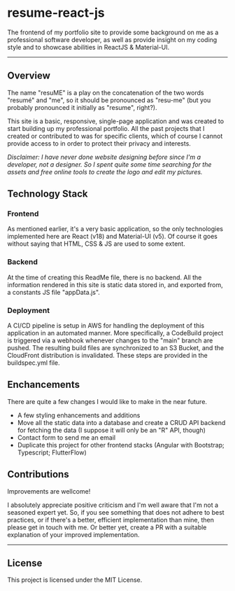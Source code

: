 # resume-react-js

The frontend of my portfolio site to provide some background on me as a professional software developer, as well as provide insight on my coding style and to showcase abilities in ReactJS & Material-UI.

---

## Overview

The name "resuME" is a play on the concatenation of the two words "resumé" and "me", so it should be pronounced as "resu-me" (but you probably pronounced it initially as "resume", right?).

This site is a basic, responsive, single-page application and was created to start building up my professional portfolio. All the past projects that I created or contributed to was for specific clients, which of course I cannot provide access to in order to protect their privacy and interests.

_Disclaimer: I have never done website designing before since I'm a developer, not a designer. So I spent quite some time searching for the assets and free online tools to create the logo and edit my pictures._

## Technology Stack

### Frontend

As mentioned earlier, it's a very basic application, so the only technologies implemented here are React (v18) and Material-UI (v5). Of course it goes without saying that HTML, CSS & JS are used to some extent.

### Backend

At the time of creating this ReadMe file, there is no backend. All the information rendered in this site is static data stored in, and exported from, a constants JS file "appData.js".

### Deployment

A CI/CD pipeline is setup in AWS for handling the deployment of this application in an automated manner. More specifically, a CodeBuild project is triggered via a webhook whenever changes to the "main" branch are pushed. The resulting build files are synchronized to an S3 Bucket, and the CloudFront distribution is invalidated. These steps are provided in the buildspec.yml file.

## Enchancements

There are quite a few changes I would like to make in the near future.

-   A few styling enhancements and additions
-   Move all the static data into a database and create a CRUD API backend for fetching the data (I suppose it will only be an "R" API, though)
-   Contact form to send me an email
-   Duplicate this project for other frontend stacks (Angular with Bootstrap; Typescript; FlutterFlow)

## Contributions

Improvements are wellcome!

I absolutely appreciate positive criticism and I'm well aware that I'm not a seasoned expert yet. So, if you see something that does not adhere to best practices, or if there's a better, efficient implementation than mine, then please get in touch with me. Or better yet, create a PR with a suitable explanation of your improved implementation.

---

## License

This project is licensed under the MIT License.
